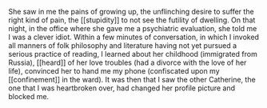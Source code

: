 She saw in me the pains of growing up, the unflinching desire to suffer the right kind of pain, the [[stupidity]] to not see the futility of dwelling. On that night, in the office where she gave me a psychiatric evaluation, she told me I was a clever idiot. Within a few minutes of conversation, in which I invoked all manners of folk philosophy and literature having not yet pursued a serious practice of reading, I learned about her childhood (immigrated from Russia), [[heard]] of her love troubles (had a divorce with the love of her life), convinced her to hand me my phone (confiscated upon my [[confinement]] in the ward). It was then that I saw the other Catherine, the one that I was heartbroken over, had changed her profile picture and blocked me.